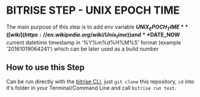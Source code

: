 # BITRISE STEP - UNIX EPOCH TIME

The main purpose of this step is to add env variable **$UNIX_EPOCH_TIME** ([wiki](https://en.wikipedia.org/wiki/Unix_time)) and **$DATE_NOW** current datetime timestamp in '%Y%m%d%H%M%S' format (example '20161019064241') which can be later used as a build number


## How to use this Step

Can be run directly with the [bitrise CLI](https://github.com/bitrise-io/bitrise),
just `git clone` this repository, `cd` into it's folder in your Terminal/Command Line
and call `bitrise run test`.